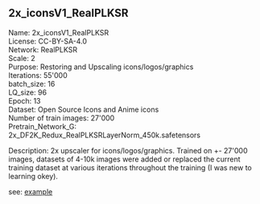 ## 2x_iconsV1_RealPLKSR

Name: 2x_iconsV1_RealPLKSR  
License: CC-BY-SA-4.0  
Network: RealPLKSR  
Scale: 2  
Purpose: Restoring and Upscaling icons/logos/graphics  
Iterations: 55'000  
batch_size: 16  
LQ_size: 96  
Epoch: 13  
Dataset: Open Source Icons and Anime icons  
Number of train images: 27'000  
Pretrain_Network_G: 2x_DF2K_Redux_RealPLKSRLayerNorm_450k.safetensors  

Description: 2x upscaler for icons/logos/graphics. Trained on +- 27'000 images, datasets of 4-10k images were added or replaced the current training dataset at various iterations throughout the training (I was new to learning okey).

see: [example](https://github.com/Courage-1984/My-Upscale-Models/tree/main/2x_iconsV1_RealPLKSR/examples)
